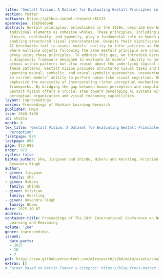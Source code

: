 ```yaml
---
title: 'Gestalt Vision: A Dataset for Evaluating Gestalt Principles in Visual Perception'
section: Poster
software: https://github.com/ml-research/ELVIS
openreview: I5EPUe0pAB
abstract: Gestalt principles, established in the 1920s, describe how humans perceive
  individual elements as cohesive wholes. These principles, including proximity, similarity,
  closure, continuity, and symmetry, play a fundamental role in human perception,
  enabling structured visual interpretation. Despite their significance, existing
  AI benchmarks fail to assess models’ ability to infer patterns at the group level,
  where multiple objects following the same Gestalt principle are considered as a
  group using these principles. To address this gap, we introduce Gestalt Vision,
  a diagnostic framework designed to evaluate AI models’ ability to not only identify
  groups within patterns but also reason about the underlying logical rules governing
  these patterns. Gestalt Vision provides structured visual tasks and baseline evaluations
  spanning neural, symbolic, and neural-symbolic approaches, uncovering key limitations
  in current models’ ability to perform human-like visual cognition. Our findings
  emphasize the necessity of incorporating richer perceptual mechanisms into AI reasoning
  frameworks. By bridging the gap between human perception and computational models,
  Gestalt Vision offers a crucial step toward developing AI systems with improved
  perceptual organization and visual reasoning capabilities.
layout: inproceedings
series: Proceedings of Machine Learning Research
publisher: PMLR
issn: 2640-3498
id: sha25a
month: 0
tex_title: 'Gestalt Vision: A Dataset for Evaluating Gestalt Principles in Visual
  Perception'
firstpage: 873
lastpage: 890
page: 873-890
order: 873
cycles: false
bibtex_author: Sha, Jingyuan and Shindo, Hikaru and Kersting, Kristian and Dhami,
  Devendra Singh
author:
- given: Jingyuan
  family: Sha
- given: Hikaru
  family: Shindo
- given: Kristian
  family: Kersting
- given: Devendra Singh
  family: Dhami
date: 2025-10-07
address:
container-title: Proceedings of The 19th International Conference on Neurosymbolic
  Learning and Reasoning
volume: '284'
genre: inproceedings
issued:
  date-parts:
  - 2025
  - 10
  - 7
pdf: https://raw.githubusercontent.com/mlresearch/v284/main/assets/sha25a/sha25a.pdf
extras: []
# Format based on Martin Fenner's citeproc: https://blog.front-matter.io/posts/citeproc-yaml-for-bibliographies/
---
```

